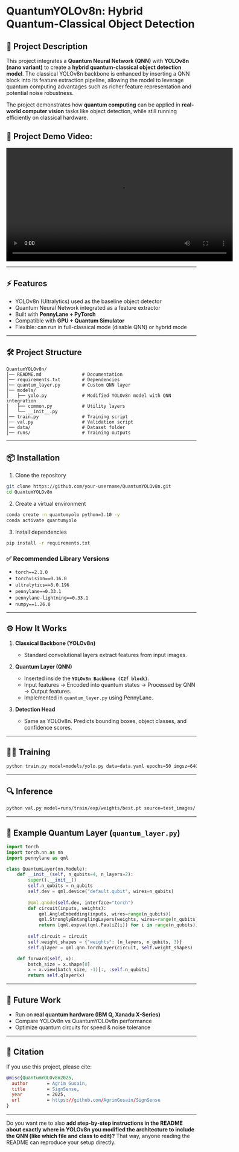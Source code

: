 # QuantumYOLOv8n: Hybrid Quantum-Classical Object Detection

## 📌 Project Description

This project integrates a **Quantum Neural Network (QNN)** with **YOLOv8n (nano variant)** to create a **hybrid quantum-classical object detection model**.
The classical YOLOv8n backbone is enhanced by inserting a QNN block into its feature extraction pipeline, allowing the model to leverage quantum computing advantages such as richer feature representation and potential noise robustness.

The project demonstrates how **quantum computing** can be applied in **real-world computer vision** tasks like object detection, while still running efficiently on classical hardware.

## 🎥 Project Demo Video:

<video src="https://github.com/user-attachments/assets/ec9cc865-bfbf-44d4-9b9e-9768059e33f9" controls width="600"></video>





---

## ⚡ Features

* YOLOv8n (Ultralytics) used as the baseline object detector
* Quantum Neural Network integrated as a feature extractor
* Built with **PennyLane + PyTorch**
* Compatible with **GPU + Quantum Simulator**
* Flexible: can run in full-classical mode (disable QNN) or hybrid mode

---

## 🛠️ Project Structure

```
QuantumYOLOv8n/
│── README.md               # Documentation
│── requirements.txt        # Dependencies
│── quantum_layer.py        # Custom QNN layer
│── models/
│   ├── yolo.py             # Modified YOLOv8n model with QNN integration
│   ├── common.py           # Utility layers
│   └── __init__.py
│── train.py                # Training script
│── val.py                  # Validation script
│── data/                   # Dataset folder
│── runs/                   # Training outputs
```

---

## 📦 Installation

1. Clone the repository

```bash
git clone https://github.com/your-username/QuantumYOLOv8n.git
cd QuantumYOLOv8n
```

2. Create a virtual environment

```bash
conda create -n quantumyolo python=3.10 -y
conda activate quantumyolo
```

3. Install dependencies

```bash
pip install -r requirements.txt
```

### ✅ Recommended Library Versions

* `torch==2.1.0`
* `torchvision==0.16.0`
* `ultralytics==8.0.196`
* `pennylane==0.33.1`
* `pennylane-lightning==0.33.1`
* `numpy==1.26.0`

---

## ⚙️ How It Works

1. **Classical Backbone (YOLOv8n)**

   * Standard convolutional layers extract features from input images.

2. **Quantum Layer (QNN)**

   * Inserted inside the **`YOLOv8n Backbone (C2f block)`**.
   * Input features → Encoded into quantum states → Processed by QNN → Output features.
   * Implemented in `quantum_layer.py` using PennyLane.

3. **Detection Head**

   * Same as YOLOv8n. Predicts bounding boxes, object classes, and confidence scores.

---

## 🧑‍💻 Training

```bash
python train.py model=models/yolo.py data=data.yaml epochs=50 imgsz=640
```

---

## 🔍 Inference

```bash
python val.py model=runs/train/exp/weights/best.pt source=test_images/
```

---

## 📖 Example Quantum Layer (`quantum_layer.py`)

```python
import torch
import torch.nn as nn
import pennylane as qml

class QuantumLayer(nn.Module):
    def __init__(self, n_qubits=4, n_layers=2):
        super().__init__()
        self.n_qubits = n_qubits
        self.dev = qml.device("default.qubit", wires=n_qubits)
        
        @qml.qnode(self.dev, interface="torch")
        def circuit(inputs, weights):
            qml.AngleEmbedding(inputs, wires=range(n_qubits))
            qml.StronglyEntanglingLayers(weights, wires=range(n_qubits))
            return [qml.expval(qml.PauliZ(i)) for i in range(n_qubits)]
        
        self.circuit = circuit
        self.weight_shapes = {"weights": (n_layers, n_qubits, 3)}
        self.qlayer = qml.qnn.TorchLayer(circuit, self.weight_shapes)

    def forward(self, x):
        batch_size = x.shape[0]
        x = x.view(batch_size, -1)[:, :self.n_qubits]
        return self.qlayer(x)
```

---

## 🚀 Future Work

* Run on **real quantum hardware (IBM Q, Xanadu X-Series)**
* Compare YOLOv8n vs QuantumYOLOv8n performance
* Optimize quantum circuits for speed & noise tolerance

---

## 📜 Citation

If you use this project, please cite:

```bibtex
@misc{QuantumYOLOv8n2025,
  author       = Agrim Gusain,
  title        = SignSense,
  year         = 2025,
  url          = https://github.com/AgrimGusain/SignSense
}
```

---

Do you want me to also **add step-by-step instructions in the README about exactly where in YOLOv8n you modified the architecture to include the QNN (like which file and class to edit)?** That way, anyone reading the README can reproduce your setup directly.
